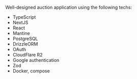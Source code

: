 Well-designed auction application using the following techs:
- TypeScript
- NextJS
- React
- Mantine
- PostgreSQL
- DrizzleORM
- OAuth
- CloudFlare R2
- Google authentication
- Zod
- Docker, compose